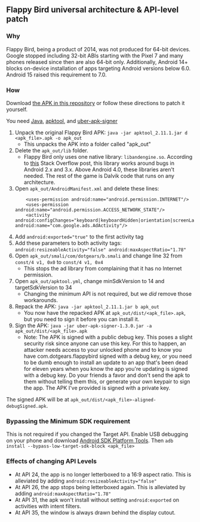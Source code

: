 ## Flappy Bird universal architecture & API-level patch
### Why
Flappy Bird, being a product of 2014, was not produced for 64-bit devices. Google stopped including 32-bit ABIs starting with the Pixel 7 and many phones released since then are also 64-bit only. Additionally, Android 14+ blocks on-device installation of apps targeting Android versions below 6.0. Android 15 raised this requirement to 7.0.

### How
Download [the APK in this repository](https://github.com/Lesking72/FlappyBird-patch/raw/refs/heads/master/com.dotgears.flappybird-anyarch+api_patched.apk) or follow these directions to patch it yourself.

You need [Java](https://adoptium.net/), [apktool](https://apktool.org/), and [uber-apk-signer](https://github.com/patrickfav/uber-apk-signer)

1. Unpack the original Flappy Bird APK: `java -jar apktool_2.11.1.jar d <apk_file>.apk -o apk_out`
    - This unpacks the APK into a folder called "apk_out"
1. Delete the `apk_out/lib` folder.
    - Flappy Bird only uses one native library: `libandengine.so`. According to [this](https://stackoverflow.com/questions/56642331/looking-for-andengine-64bit-version) Stack Overflow post, this library works around bugs in Android 2.x and 3.x. Above Android 4.0, these libraries aren't needed. The rest of the game is Dalvik code that runs on any architecture.
1. Open `apk_out/AndroidManifest.xml` and delete these lines:
    ```
        <uses-permission android:name="android.permission.INTERNET"/>
        <uses-permission android:name="android.permission.ACCESS_NETWORK_STATE"/>
        <activity android:configChanges="keyboard|keyboardHidden|orientation|screenLayout|screenSize|smallestScreenSize|uiMode" android:name="com.google.ads.AdActivity"/> 
    ```
1. Add `android:exported="true"` to the first activity tag
1. Add these parameters to both activity tags: `android:resizeableActivity="false" android:maxAspectRatio="1.78"`
1. Open `apk_out/smali/com/dotgears/b.smali` and change line 32 from `const/4 v1, 0x0` to `const/4 v1, 0x4`
    - This stops the ad library from complaining that it has no Internet permission.
1. Open `apk_out/apktool.yml`, change minSdkVersion to 14 and targetSdkVersion to 34
    - Changing the minimum API is not required, but we _did_ remove those workarounds.
1. Repack the APK: `java -jar apktool_2.11.1.jar b apk_out`
    - You now have the repacked APK at `apk_out/dist/<apk_file>.apk`, but you need to sign it before you can install it.
1. Sign the APK: `java -jar uber-apk-signer-1.3.0.jar -a apk_out/dist/<apk_file>.apk`
    - Note: The APK is signed with a public debug key. This poses a slight security risk since anyone can use this key. For this to happen, an attacker needs access to your unlocked phone and to know you have com.dotgears.flappybird signed with a debug key, or you need to be dumb enough to install an update to an app that's been dead for eleven years when you know the app you're updating is signed with a debug key. Do your friends a favor and don't send the apk to them without telling them this, or generate your own keypair to sign the app. The APK I've provided is signed with a private key.

The signed APK will be at `apk_out/dist/<apk_file>-aligned-debugSigned.apk`.

### Bypassing the Minimum SDK requirement
This is not required if you changed the Target API.
Enable USB debugging on your phone and download [Android SDK Platform Tools](https://developer.android.com/tools/releases/platform-tools). Then `adb install --bypass-low-target-sdk-block <apk_file>`

### Effects of changing API Levels
- At API 24, the app is no longer letterboxed to a 16:9 aspect ratio. This is alleviated by adding `android:resizeableActivity="false"`
- At API 26, the app stops being letterboxed again. This is alleviated by adding `android:maxAspectRatio="1.78"`
- At API 31, the apk won't install without setting `android:exported` on activities with intent filters.
- At API 35, the window is always drawn behind the display cutout.
